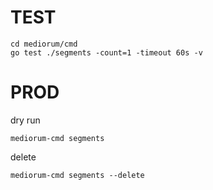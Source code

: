 # TEST

```
cd mediorum/cmd
go test ./segments -count=1 -timeout 60s -v
```

# PROD

dry run
```
mediorum-cmd segments
```

delete
```
mediorum-cmd segments --delete
```
